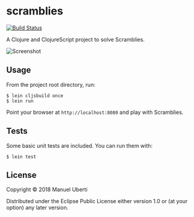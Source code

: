 # scramblies

[![Build
Status](https://travis-ci.org/manuel-uberti/scramblies.svg?branch=master)](https://travis-ci.org/manuel-uberti/scramblies)

A Clojure and ClojureScript project to solve Scramblies.

![Screenshot](https://github.com/manuel-uberti/scramblies/blob/master/screenshot.png)

## Usage

From the project root directory, run:

``` console
$ lein cljsbuild once
$ lein run
```

Point your browser at `http://localhost:8080` and play with Scramblies.

## Tests

Some basic unit tests are included. You can run them with:

``` console
$ lein test
```

## License

Copyright © 2018 Manuel Uberti

Distributed under the Eclipse Public License either version 1.0 or (at
your option) any later version.
